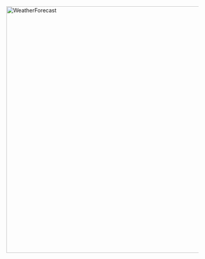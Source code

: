 <img width="646" alt="WeatherForecast" src="https://github.com/user-attachments/assets/0a34aee9-f214-481d-92cc-f51c71c6e63c">
